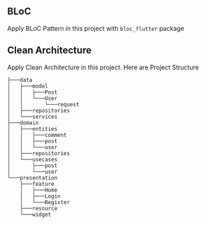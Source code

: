 ## BLoC
Apply BLoC Pattern in this project with ```bloc_flutter``` package

## Clean Architecture
Apply Clean Architecture in this project. Here are Project Structure
```
├───data
│   ├───model
│   │   ├───Post
│   │   └───User
│   │       └───request
│   ├───repositories
│   └───services
├───domain
│   ├───entities
│   │   ├───comment
│   │   ├───post
│   │   └───user
│   ├───repositories
│   └───usecases
│       ├───post
│       └───user
└───presentation
    ├───feature
    │   ├───Home
    │   ├───Login
    │   └───Register
    ├───resource
    └───widget

```

